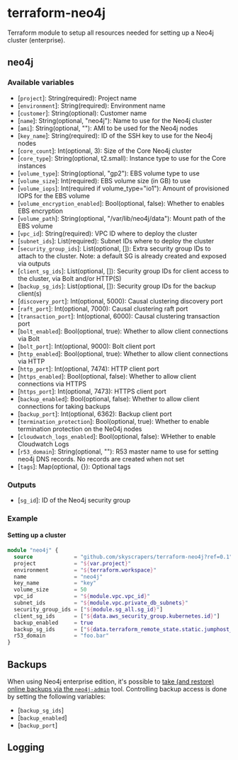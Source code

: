 # terraform-neo4j

Terraform module to setup all resources needed for setting up a Neo4j cluster (enterprise).

## neo4j

### Available variables

* [`project`]: String(required): Project name
* [`environment`]: String(required): Environment name
* [`customer`]: String(optional): Customer name
* [`name`]: String(optional, \"neo4j\"): Name to use for the Neo4j cluster
* [`ami`]: String(optional, \"\"): AMI to be used for the Neo4j nodes
* [`key_name`]: String(required): ID of the SSH key to use for the Neo4j nodes
* [`core_count`]: Int(optional, 3): Size of the Core Neo4j cluster
* [`core_type`]: String(optional, t2.small): Instance type to use for the Core instances
* [`volume_type`]: String(optional, \"gp2\"): EBS volume type to use
* [`volume_size`]: Int(required): EBS volume size (in GB) to use
* [`volume_iops`]: Int(required if volume_type=\"io1\"): Amount of provisioned IOPS for the EBS volume
* [`volume_encryption_enabled`]: Bool(optional, false): Whether to enables EBS encryption
* [`volume_path`]: String(optional, \"/var/lib/neo4j/data\"): Mount path of the EBS volume
* [`vpc_id`]: String(required): VPC ID where to deploy the cluster
* [`subnet_ids`]: List(required): Subnet IDs where to deploy the cluster
* [`security_group_ids`]: List(optional, []): Extra security group IDs to attach to the cluster. Note: a default SG is already created and exposed via outputs
* [`client_sg_ids`]: List(optional, []): Security group IDs for client access to the cluster, via Bolt and/or HTTP(S)
* [`backup_sg_ids`]: List(optional, []): Security group IDs for the backup client(s)
* [`discovery_port`]: Int(optional, 5000): Causal clustering discovery port
* [`raft_port`]: Int(optional, 7000): Causal clustering raft port
* [`transaction_port`]: Int(optional, 6000): Causal clustering transaction port
* [`bolt_enabled`]: Bool(optional, true): Whether to allow client connections via Bolt
* [`bolt_port`]: Int(optional, 9000): Bolt client port
* [`http_enabled`]: Bool(optional, true): Whether to allow client connections via HTTP
* [`http_port`]: Int(optional, 7474): HTTP client port
* [`https_enabled`]: Bool(optional, false): Whether to allow client connections via HTTPS
* [`https_port`]: Int(optional, 7473): HTTPS client port
* [`backup_enabled`]: Bool(optional, false): Whether to allow client connections for taking backups
* [`backup_port`]: Int(optional, 6362): Backup client port
* [`termination_protection`]: Bool(optional, true): Whether to enable termination protection on the Ne04j nodes
* [`cloudwatch_logs_enabled`]: Bool(optional, false): WHether to enable Cloudwatch Logs
* [`r53_domain`]: String(optional, \"\"): R53 master name to use for setting neo4j DNS records. No records are created when not set
* [`tags`]: Map(optional, {}): Optional tags

### Outputs

* [`sg_id`]: ID of the Neo4j security group

### Example

#### Setting up a cluster

```terraform
module "neo4j" {
  source             = "github.com/skyscrapers/terraform-neo4j?ref=0.1"
  project            = "${var.project}"
  environment        = "${terraform.workspace}"
  name               = "neo4j"
  key_name           = "key"
  volume_size        = 50
  vpc_id             = "${module.vpc.vpc_id}"
  subnet_ids         = "${module.vpc.private_db_subnets}"
  security_group_ids = ["${module.sg_all.sg_id}"]
  client_sg_ids      = ["${data.aws_security_group.kubernetes.id}"]
  backup_enabled     = true
  backup_sg_ids      = ["${data.terraform_remote_state.static.jumphost_sg_id}"]
  r53_domain         = "foo.bar"
}
```

## Backups

When using Neo4j enterprise edition, it's possible to [take (and restore) online backups via the `neo4j-admin`](https://neo4j.com/docs/operations-manual/current/backup/backup-introduction/) tool. Controlling backup access is done by setting the following variables:

* [`backup_sg_ids`]
* [`backup_enabled`]
* [`backup_port`]

## Logging

<!-- TODO -->
